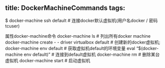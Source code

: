 title: DockerMachineCommands
tags:
---

$ docker-machine ssh default	# 连接docker默认虚拟机(用户名docker / 密码tcuser)
     

属性docker-machine命令
     docker-machine ls      # 列出所有docker machine
     docker-machine create - - driver virtualbox default      # 创建新的docker虚拟机;
     docker-machine env default      # 获取虚拟机default的环境变量
     eval “$(docker-machine env default)”     # 连接到default虚拟机
     docker-machine rm <machine-name>     # 删除某台虚拟机
     docker-machine start <machine-name>     # 启动虚拟机